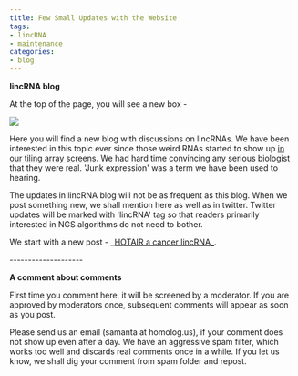```yaml
---
title: Few Small Updates with the Website
tags:
- lincRNA
- maintenance
categories:
- blog
---
```

**lincRNA blog**
<!--more-->

At the top of the page, you will see a new box -

![](http://www.homolog.us/blogs/wp-content/uploads/2011/10/Capture1.png)

Here you will find a new blog with discussions on lincRNAs. We have been
interested in this topic ever since those weird RNAs started to show up [in
our tiling array
screens](http://www.sciencemag.org/content/306/5705/2242.short). We had hard
time convincing any serious biologist that they were real. 'Junk expression'
was a term we have been used to hearing.

The updates in lincRNA blog will not be as frequent as this blog. When we post
something new, we shall mention here as well as in twitter. Twitter updates
will be marked with 'lincRNA' tag so that readers primarily interested in NGS
algorithms do not need to bother.

We start with a new post - _[HOTAIR a cancer
lincRNA_](http://homolog.us/ncRNA/?p=1).

\--------------------

**A comment about comments**

First time you comment here, it will be screened by a moderator. If you are
approved by moderators once, subsequent comments will appear as soon as you
post.

Please send us an email (samanta at homolog.us), if your comment does not show
up even after a day. We have an aggressive spam filter, which works too well
and discards real comments once in a while. If you let us know, we shall dig
your comment from spam folder and repost.


